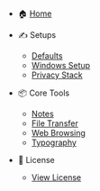 - 🏠 [Home](README.md)

- ✍️ Setups
  - [Defaults](defaults.md)
  - [Windows Setup](winboot.md)
  - [Privacy Stack](shields-up.md)

- 📦 Core Tools
  - [Notes](notespace.md)
  - [File Transfer](transfer.md)
  - [Web Browsing](web.md)
  - [Typography](typography.md)

- 📄 License
  - [View License](LICENSE.md)
